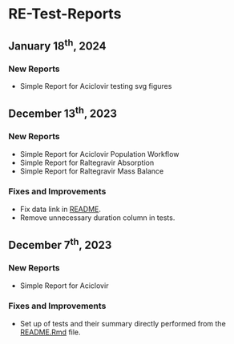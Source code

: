 # RE-Test-Reports

## January 18<sup>th</sup>, 2024

### New Reports

- Simple Report for Aciclovir testing svg figures

## December 13<sup>th</sup>, 2023

### New Reports

- Simple Report for Aciclovir Population Workflow
- Simple Report for Raltegravir Absorption
- Simple Report for Raltegravir Mass Balance

### Fixes and Improvements

- Fix data link in [README](./README.md).
- Remove unnecessary duration column in tests.

## December 7<sup>th</sup>, 2023

### New Reports

- Simple Report for Aciclovir

### Fixes and Improvements

- Set up of tests and their summary directly performed from the [README.Rmd](./README.Rmd) file.
